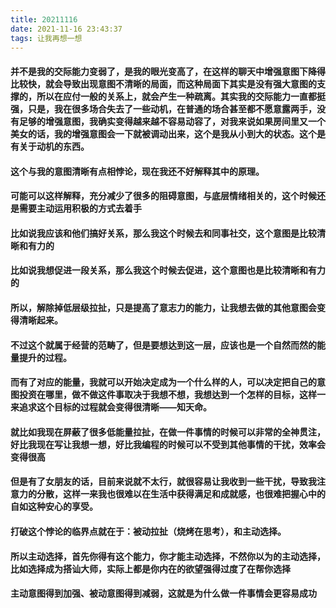 ```yaml
---
title: 20211116
date: 2021-11-16 23:43:37
tags: 让我再想一想
---
```

#### 并不是我的交际能力变弱了，是我的眼光变高了，在这样的聊天中增强意图下降得比较快，就会导致出现意图不清晰的局面，而这种局面下其实是没有强大意图的支撑的，所以在应付一般的关系上，就会产生一种疏离。其实我的交际能力一直都挺强，只是，我在很多场合失去了一些动机，在普通的场合甚至都不愿意露两手，没有足够的增强意图，我确实变得越来越不容易动容了，对我来说如果房间里又一个美女的话，我的增强意图会一下就被调动出来，这个是我从小到大的状态。这个是有关于动机的东西。
#### 这个与我的意图清晰有点相悖论，现在我还不好解释其中的原理。
#### 可能可以这样解释，充分减少了很多的阻碍意图，与底层情绪相关的，这个时候还是需要主动运用积极的方式去着手
#### 比如说我应该和他们搞好关系，那么我这个时候去和同事社交，这个意图是比较清晰和有力的
#### 比如说我想促进一段关系，那么我这个时候去促进，这个意图也是比较清晰和有力的
#### 所以，解除掉低层级拉扯，只是提高了意志力的能力，让我想去做的其他意图会变得清晰起来。
#### 不过这个就属于经营的范畴了，但是要想达到这一层，应该也是一个自然而然的能量提升的过程。
#### 而有了对应的能量，我就可以开始决定成为一个什么样的人，可以决定把自己的意图投资在哪里，做不做这件事取决于我想不想，我想达到一个怎样的目标，这样一来追求这个目标的过程就会变得很清晰——知天命。
#### 就比如我现在屏蔽了很多低能量拉扯，在做一件事情的时候可以非常的全神贯注，好比我现在写让我想一想，好比我编程的时候可以不受到其他事情的干扰，效率会变得很高

#### 但是有了女朋友的话，目前来说就不太行，就很容易让我收到一些干扰，导致我注意力的分散，这样一来我也很难以在生活中获得满足和成就感，也很难把握心中的自如这种安心的享受。

#### 打破这个悖论的临界点就在于：被动拉扯（烧烤在思考），和主动选择。
#### 所以主动选择，首先你得有这个能力，你才能主动选择，不然你以为的主动选择，比如选择成为搭讪大师，实际上都是你内在的欲望强得过度了在帮你选择

#### 主动意图得到加强、被动意图得到减弱，这就是为什么做一件事情会更容易成功